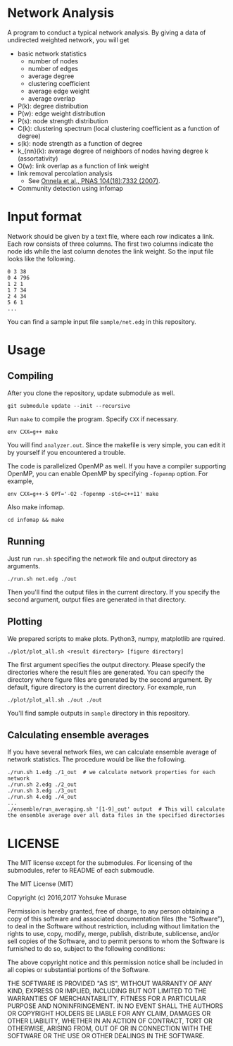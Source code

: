 # Network Analysis

A program to conduct a typical network analysis.
By giving a data of undirected weighted network, you will get

- basic network statistics
    - number of nodes
    - number of edges
    - average degree
    - clustering coefficient
    - average edge weight
    - average overlap
- P(k): degree distribution
- P(w): edge weight distribution
- P(s): node strength distribution
- C(k): clustering spectrum (local clustering coefficient as a function of degree)
- s(k): node strength as a function of degree
- k\_{nn}(k): average degree of neighbors of nodes having degree k (assortativity)
- O(w): link overlap as a function of link weight
- link removal percolation analysis
    - See [Onnela et al., PNAS 104(18):7332 (2007)](http://www.pnas.org/content/104/18/7332).
- Community detection using infomap

# Input format

Network should be given by a text file, where each row indicates a link.
Each row consists of three columns. The first two columns indicate the node ids while the last column denotes the link weight.
So the input file looks like the following.

```
0 3 38
0 4 796
1 2 1
1 7 34
2 4 34
5 6 1
...
```

You can find a sample input file `sample/net.edg` in this repository.

# Usage

## Compiling

After you clone the repository, update submodule as well.

```
git submodule update --init --recursive
```

Run `make` to compile the program. Specify `CXX` if necessary.

```
env CXX=g++ make
```

You will find `analyzer.out`.
Since the makefile is very simple, you can edit it by yourself if you encountered a trouble.

The code is parallelized OpenMP as well. If you have a compiler supporting OpenMP, you can enable OpenMP by specifying `-fopenmp` option.
For example,

```
env CXX=g++-5 OPT='-O2 -fopenmp -std=c++11' make
```

Also make infomap.

```
cd infomap && make
```

## Running

Just run `run.sh` specifing the network file and output directory as arguments.

```
./run.sh net.edg ./out
```

Then you'll find the output files in the current directory.
If you specify the second argument, output files are generated in that directory.

## Plotting

We prepared scripts to make plots. Python3, numpy, matplotlib are rquired.

```
./plot/plot_all.sh <result directory> [figure directory]
```

The first argument specifies the output directory. Please specify the directories where the result files are generated.
You can specify the directory where figure files are generated by the second argument. By default, figure directory is the current directory.
For example, run

```
./plot/plot_all.sh ./out ./out
```

You'll find sample outputs in `sample` directory in this repository.

## Calculating ensemble averages

If you have several network files, we can calculate ensemble average of network statistics.
The procedure would be like the following.

```
./run.sh 1.edg ./1_out  # we calculate network properties for each network
./run.sh 2.edg ./2_out
./run.sh 3.edg ./3_out
./run.sh 4.edg ./4_out
...
./ensemble/run_averaging.sh '[1-9]_out' output  # This will calculate the ensemble average over all data files in the specified directories 
```

# LICENSE

The MIT license except for the submodules. For licensing of the submodules, refer to README of each submoudle.

The MIT License (MIT)

Copyright (c) 2016,2017 Yohsuke Murase

Permission is hereby granted, free of charge, to any person obtaining a copy
of this software and associated documentation files (the "Software"), to deal
in the Software without restriction, including without limitation the rights
to use, copy, modify, merge, publish, distribute, sublicense, and/or sell
copies of the Software, and to permit persons to whom the Software is
furnished to do so, subject to the following conditions:

The above copyright notice and this permission notice shall be included in all
copies or substantial portions of the Software.

THE SOFTWARE IS PROVIDED "AS IS", WITHOUT WARRANTY OF ANY KIND, EXPRESS OR
IMPLIED, INCLUDING BUT NOT LIMITED TO THE WARRANTIES OF MERCHANTABILITY,
FITNESS FOR A PARTICULAR PURPOSE AND NONINFRINGEMENT. IN NO EVENT SHALL THE
AUTHORS OR COPYRIGHT HOLDERS BE LIABLE FOR ANY CLAIM, DAMAGES OR OTHER
LIABILITY, WHETHER IN AN ACTION OF CONTRACT, TORT OR OTHERWISE, ARISING FROM,
OUT OF OR IN CONNECTION WITH THE SOFTWARE OR THE USE OR OTHER DEALINGS IN THE
SOFTWARE.

